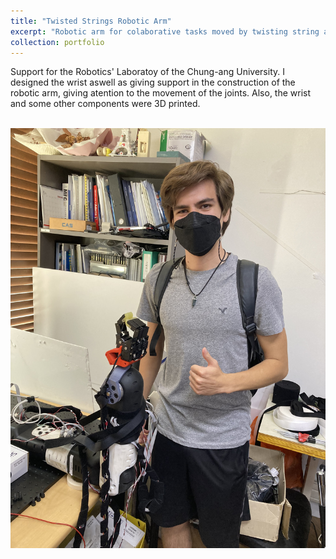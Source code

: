 ```yaml
---
title: "Twisted Strings Robotic Arm"
excerpt: "Robotic arm for colaborative tasks moved by twisting string actuators (South Korea, 2021). <br/><img src='/images/Twisted.gif'>"
collection: portfolio
---
```


Support for the Robotics' Laboratoy of the Chung-ang University. I designed the wrist aswell as giving support in the construction of the robotic arm, giving atention to the movement of the joints. Also, the wrist and some other components were 3D printed. 

<br/><img src='/images/TwistedArm1.jpg'>